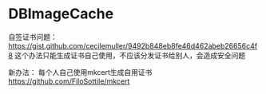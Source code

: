 # DBImageCache
自签证书问题：https://gist.github.com/cecilemuller/9492b848eb8fe46d462abeb26656c4f8
这个办法只能生成证书自己使用，不应该分发证书给别人，会造成安全问题

新办法：
每个人自己使用mkcert生成自用证书
https://github.com/FiloSottile/mkcert